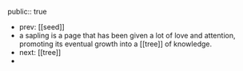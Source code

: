 public:: true

- prev: [[seed]]
- a sapling is a page that has been given a lot of love and attention, promoting its eventual growth into a [[tree]] of knowledge.
- next: [[tree]]
-